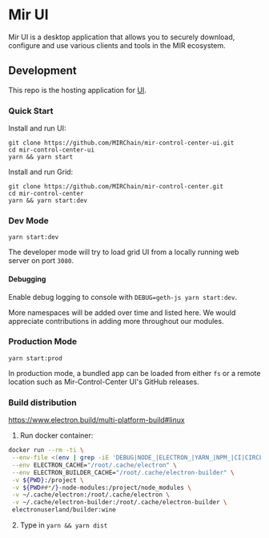 
# Mir UI

Mir UI is a desktop application that allows you to securely download, configure and use various clients and tools in the MIR ecosystem. 


## Development

This repo is the hosting application for [UI](https://github.com/MIRChain/mir-control-center-ui).

### Quick Start

Install and run UI:

```
git clone https://github.com/MIRChain/mir-control-center-ui.git
cd mir-control-center-ui
yarn && yarn start
```

Install and run Grid:

```
git clone https://github.com/MIRChain/mir-control-center.git
cd mir-control-center
yarn && yarn start:dev
```

### Dev Mode

`yarn start:dev`

The developer mode will try to load grid UI from a locally running web server on port `3080`.

#### Debugging

Enable debug logging to console with `DEBUG=geth-js yarn start:dev`.

More namespaces will be added over time and listed here. We would appreciate contributions in adding more throughout our modules.

### Production Mode

`yarn start:prod`

In production mode, a bundled app can be loaded from either `fs` or a remote location such as Mir-Control-Center UI's GitHub releases.


### Build distribution

https://www.electron.build/multi-platform-build#linux

1. Run docker container:

```sh
docker run --rm -ti \
 --env-file <(env | grep -iE 'DEBUG|NODE_|ELECTRON_|YARN_|NPM_|CI|CIRCLE|TRAVIS_TAG|TRAVIS|TRAVIS_REPO_|TRAVIS_BUILD_|TRAVIS_BRANCH|TRAVIS_PULL_REQUEST_|APPVEYOR_|CSC_|GH_|GITHUB_|BT_|AWS_|STRIP|BUILD_') \
 --env ELECTRON_CACHE="/root/.cache/electron" \
 --env ELECTRON_BUILDER_CACHE="/root/.cache/electron-builder" \
 -v ${PWD}:/project \
 -v ${PWD##*/}-node-modules:/project/node_modules \
 -v ~/.cache/electron:/root/.cache/electron \
 -v ~/.cache/electron-builder:/root/.cache/electron-builder \
 electronuserland/builder:wine
```

2. Type in `yarn && yarn dist`